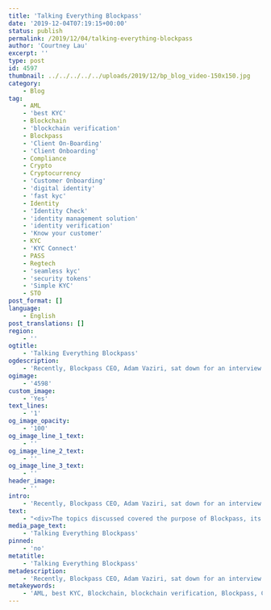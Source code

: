 ```yaml
---
title: 'Talking Everything Blockpass'
date: '2019-12-04T07:19:15+00:00'
status: publish
permalink: /2019/12/04/talking-everything-blockpass
author: 'Courtney Lau'
excerpt: ''
type: post
id: 4597
thumbnail: ../../../../../uploads/2019/12/bp_blog_video-150x150.jpg
category:
    - Blog
tag:
    - AML
    - 'best KYC'
    - Blockchain
    - 'blockchain verification'
    - Blockpass
    - 'Client On-Boarding'
    - 'Client Onboarding'
    - Compliance
    - Crypto
    - Cryptocurrency
    - 'Customer Onboarding'
    - 'digital identity'
    - 'fast kyc'
    - Identity
    - 'Identity Check'
    - 'identity management solution'
    - 'identity verification'
    - 'Know your customer'
    - KYC
    - 'KYC Connect'
    - PASS
    - Regtech
    - 'seamless kyc'
    - 'security tokens'
    - 'Simple KYC'
    - STO
post_format: []
language:
    - English
post_translations: []
region:
    - ''
ogtitle:
    - 'Talking Everything Blockpass'
ogdescription:
    - 'Recently, Blockpass CEO, Adam Vaziri, sat down for an interview with NexChange to talk about Blockpass. '
ogimage:
    - '4598'
custom_image:
    - 'Yes'
text_lines:
    - '1'
og_image_opacity:
    - '100'
og_image_line_1_text:
    - ''
og_image_line_2_text:
    - ''
og_image_line_3_text:
    - ''
header_image:
    - ''
intro:
    - 'Recently, Blockpass CEO, Adam Vaziri, sat down for an interview with NexChange to talk about Blockpass.'
text:
    - "<div>The topics discussed covered the purpose of Blockpass, its benefits, and how it will be vital for strong and flexible identity as we move into an increasingly digital future. Naturally, questions also covered STOs and the evolution of\_regulations, with Adam sharing his expert knowledge in these areas.</div>\r\n<div></div>\r\n<div>If you've not had a chance to see Adam speak in person, videos of the interview have been uploaded to provide an opportunity for you to watch and listen to a well-explained and succinct overview of key areas that Blockpass deals with and is working on.</div>\r\n<div></div>\r\n<div></div>\r\n<div></div>\r\n<div>Part 1/2\r\n[embed]https://youtu.be/tCX6Seefdnw[/embed]\r\n\r\nPart 2/2\r\n\r\n[embed]https://youtu.be/DxY8PyMHP4I[/embed]\r\n\r\n</div>"
media_page_text:
    - 'Talking Everything Blockpass'
pinned:
    - 'no'
metatitle:
    - 'Talking Everything Blockpass'
metadescription:
    - 'Recently, Blockpass CEO, Adam Vaziri, sat down for an interview with NexChange to talk about Blockpass. '
metakeywords:
    - 'AML, best KYC, Blockchain, blockchain verification, Blockpass, Client On-Boarding, Client Onboarding, Compliance, Crypto, Cryptocurrency, Customer Onboarding, digital identity, fast kyc, Identity, Identity Check, identity management solution, identity verification, Know your customer, KYC, KYC Connect, PASS, Regtech, seamless kyc, security tokens, Simple KYC, STO'
---
```

<!DOCTYPE html PUBLIC "-//W3C//DTD HTML 4.0 Transitional//EN" "http://www.w3.org/TR/REC-html40/loose.dtd">
<?xml encoding="UTF-8">

